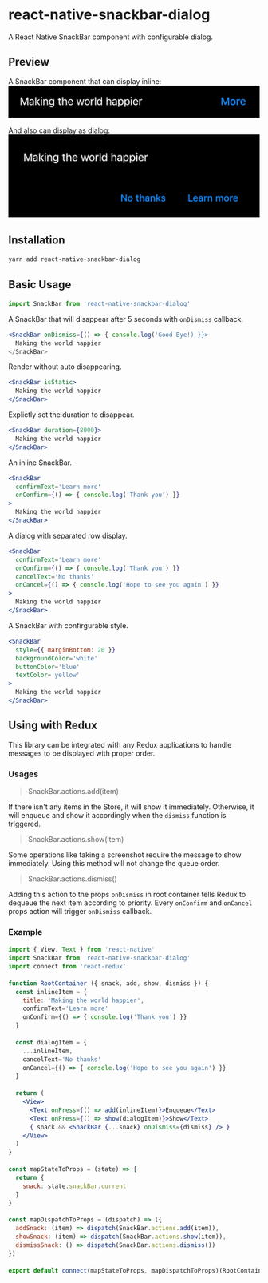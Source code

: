 # react-native-snackbar-dialog

A React Native SnackBar component with configurable dialog.

## Preview

A SnackBar component that can display inline: <br />
![Inline Mode](./docs/inline.png)

And also can display as dialog: <br />
![Flat Mode](./docs/flat.png)

## Installation

```sh
yarn add react-native-snackbar-dialog
```

## Basic Usage

```javascript
import SnackBar from 'react-native-snackbar-dialog'
```

A SnackBar that will disappear after 5 seconds with `onDismiss` callback.
```jsx
<SnackBar onDismiss={() => { console.log('Good Bye!) }}>
  Making the world happier
</SnackBar>
```

Render without auto disappearing.
```jsx
<SnackBar isStatic>
  Making the world happier
</SnackBar>
```

Explictly set the duration to disappear.
```jsx
<SnackBar duration={8000}>
  Making the world happier
</SnackBar>
```

An inline SnackBar.
```jsx
<SnackBar
  confirmText='Learn more'
  onConfirm={() => { console.log('Thank you') }}
>
  Making the world happier
</SnackBar>
```

A dialog with separated row display.
```jsx
<SnackBar
  confirmText='Learn more'
  onConfirm={() => { console.log('Thank you') }}
  cancelText='No thanks'
  onCancel={() => { console.log('Hope to see you again') }}
>
  Making the world happier
</SnackBar>
```

A SnackBar with confirgurable style.
```jsx
<SnackBar
  style={{ marginBottom: 20 }}
  backgroundColor='white'
  buttonColor='blue'
  textColor='yellow'
>
  Making the world happier
</SnackBar>
```

## Using with Redux

This library can be integrated with any Redux applications to handle messages to be displayed with proper order.

### Usages

> SnackBar.actions.add(item)

If there isn't any items in the Store, it will show it immediately. Otherwise, it will enqueue and show it accordingly when the `dismiss` function is triggered.

> SnackBar.actions.show(item)

Some operations like taking a screenshot require the message to show immediately. Using this method will not change the queue order.

> SnackBar.actions.dismiss()

Adding this action to the props `onDismiss` in root container tells Redux to dequeue the next item according to priority. Every `onConfirm` and `onCancel` props action will trigger `onDismiss` callback.

### Example

```jsx
import { View, Text } from 'react-native'
import SnackBar from 'react-native-snackbar-dialog'
import connect from 'react-redux'

function RootContainer ({ snack, add, show, dismiss }) {
  const inlineItem = {
    title: 'Making the world happier',
    confirmText='Learn more'
    onConfirm={() => { console.log('Thank you') }}
  }

  const dialogItem = {
    ...inlineItem,
    cancelText='No thanks'
    onCancel={() => { console.log('Hope to see you again') }}
  }

  return (
    <View>
      <Text onPress={() => add(inlineItem)}>Enqueue</Text>
      <Text onPress={() => show(dialogItem)}>Show</Text>
      { snack && <SnackBar {...snack} onDismiss={dismiss} /> }
    </View>
  )
}

const mapStateToProps = (state) => {
  return {
    snack: state.snackBar.current
  }
}

const mapDispatchToProps = (dispatch) => ({
  addSnack: (item) => dispatch(SnackBar.actions.add(item)),
  showSnack: (item) => dispatch(SnackBar.actions.show(item)),
  dismissSnack: () => dispatch(SnackBar.actions.dismiss())
})

export default connect(mapStateToProps, mapDispatchToProps)(RootContainer)
```